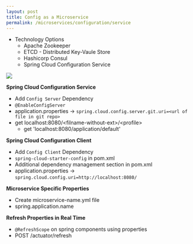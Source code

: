 ```yaml
---
layout: post
title: Config as a Microservice
permalink: /microservices/configuration/service
---
```


- Technology Options 
  - Apache Zookeeper
  - ETCD - Distributed Key-Vaule Store
  - Hashicorp Consul
  - Spring Cloud Configuration Service

![]({{site.cdn}}/webservices/microservices/spring-cloud-config-server.png)

**Spring Cloud Configuration Service**
- Add `Config Server` Dependency
- `@EnableConfigServer`
- application.properties -> `spring.cloud.config.server.git.uri=<url of file in git repo>`
- get localhost:8080/\<filname-without-ext>/\<profile>
  - get 'localhost:8080/application/default'

**Spring Cloud Configuration Client**
- Add `Config Client` Dependency
- `spring-cloud-starter-config` in pom.xml
- Additional dependency management section in pom.xml
- application.properties -> `spring.cloud.config.uri=http://localhost:8080/` 

**Microservice Specific Properties**
- Create microservice-name.yml file
- spring.application.name

**Refresh Properties in Real Time**
- `@RefreshScope` on spring components using properties
- POST /actuator/refresh
